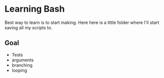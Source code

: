 # Learning Bash
Best way to learn is to start making.  Here here is a little folder where I'll start saving all my scripts to.

## Goal
* Tests
* arguments
* branching
* looping

